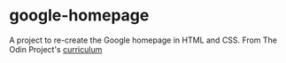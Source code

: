 # google-homepage

A project to re-create the Google homepage in HTML and CSS. From The Odin Project's [curriculum](http://www.theodinproject.com/courses/web-development-101/lessons/html-css)